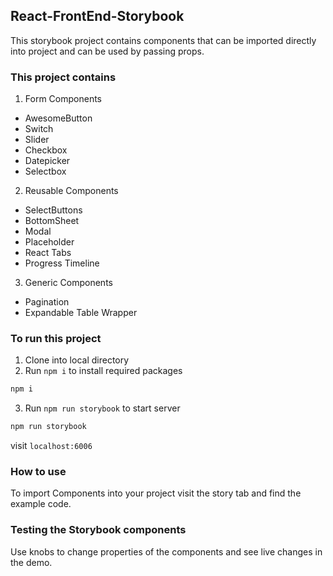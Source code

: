 ## React-FrontEnd-Storybook

This storybook project contains components that can be imported directly into project and can be used by passing props.

### This project contains
 1. Form Components
  * AwesomeButton
  * Switch
  * Slider
  * Checkbox
  * Datepicker
  * Selectbox
  
 2. Reusable Components
  * SelectButtons
  * BottomSheet
  * Modal
  * Placeholder
  * React Tabs
  * Progress Timeline
  
 3. Generic Components
  * Pagination
  * Expandable Table Wrapper

### To run this project
1. Clone into local directory
2. Run `npm i` to install required packages
```bash
npm i
```
3. Run `npm run storybook` to start server
```bash
npm run storybook
```

visit `localhost:6006`

### How to use
To import Components into your project visit the story tab and find the example code.

### Testing the Storybook components
Use knobs to change properties of the components and see live changes in the demo.
